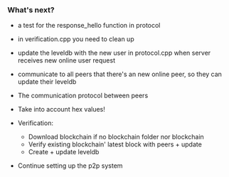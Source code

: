 ### What's next?
- a test for the response_hello function in protocol
- in verification.cpp you need to clean up

- update the leveldb with the new user in protocol.cpp when server receives new online user request
- communicate to all peers that there's an new online peer, so they can update their leveldb

- The communication protocol between peers
- Take into account hex values!
- Verification:
  + Download blockchain if no blockchain folder nor blockchain
  + Verify existing blockchain' latest block with peers + update
  + Create + update leveldb
- Continue setting up the p2p system
